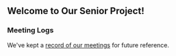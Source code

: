 ## Welcome to Our Senior Project!

### Meeting Logs
We've kept a [record of our meetings](https://github.com/jayheiland/CE_Senior_Project/blob/master/docs/Meeting%20logs.pdf) for future reference.
